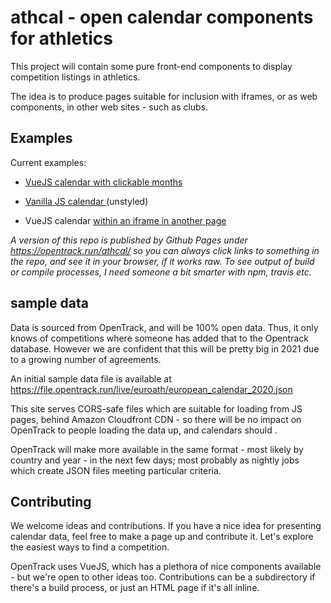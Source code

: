 # athcal - open calendar components for athletics

This project will contain some pure front-end components to display competition listings in athletics.

The idea is to produce pages suitable for inclusion with iframes, or as web components, in other
web sites - such as clubs. 

## Examples

Current examples:

 - [VueJS calendar with clickable months](https://opentrack.run/athcal/caldisplay_vue.html)

 - [Vanilla JS calendar ](https://opentrack.run/athcal/caldisplay_vanilla.html) (unstyled)

 - VueJS calendar [within an iframe in another page](https://opentrack.run/athcal/iframed.html)

*A version of this repo is published by Github Pages under https://opentrack.run/athcal/ so you can always click links to something in the repo, and see it in your browser, if it works raw.  To see output of build or compile processes, I need someone a bit smarter with npm, travis etc.*

## sample data

Data is sourced from OpenTrack, and will be 100% open data.  Thus, it only knows of competitions where someone has added that to
the Opentrack database.  However we are confident that this will be pretty big in 2021 due to a growing
number of agreements.

An initial sample data file is available at https://file.opentrack.run/live/euroath/european_calendar_2020.json

This site serves CORS-safe files which are suitable for loading from JS pages, behind Amazon Cloudfront CDN - so there will be no impact on OpenTrack to people loading the data up, and calendars should .

OpenTrack will make more available in the same format - most likely by country and year - in the next few days; most probably as nightly jobs which create JSON files meeting particular criteria.

## Contributing

We welcome ideas and contributions.  If you have a nice idea for presenting calendar data, feel free to make a page up and contribute it.  Let's explore the easiest ways to find a competition.

OpenTrack uses VueJS, which has a plethora of nice components available - but we're open to other ideas too.  Contributions can be a subdirectory if there's a build process, or just an HTML page if it's all inline.


